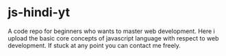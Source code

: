 # js-hindi-yt
A code repo for beginners who wants to master web development. 
Here i upload the basic core concepts of javascript language with respect to web development. If stuck at any point you can contact me freely. 
